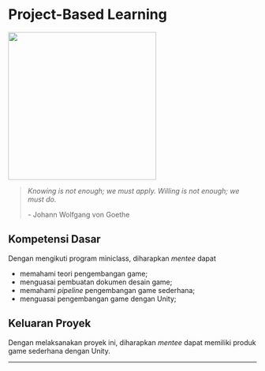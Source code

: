 # Project-Based Learning
<img src="https://images.unsplash.com/photo-1636819488524-1f019c4e1c44?q=80&w=1932&auto=format&fit=crop&ixlib=rb-4.0.3&ixid=M3wxMjA3fDB8MHxwaG90by1wYWdlfHx8fGVufDB8fHx8fA%3D%3D" height="300rem">

> *Knowing is not enough; we must apply. Willing is not enough; we must do.*
> 
> \- Johann Wolfgang von Goethe

## Kompetensi Dasar
Dengan mengikuti program miniclass, diharapkan *mentee* dapat
- memahami teori pengembangan game;
- menguasai pembuatan dokumen desain game;
- memahami *pipeline* pengembangan game sederhana;
- menguasai pengembangan game dengan Unity;
## Keluaran Proyek
Dengan melaksanakan proyek ini, diharapkan *mentee* dapat memiliki produk game sederhana dengan Unity.

---
